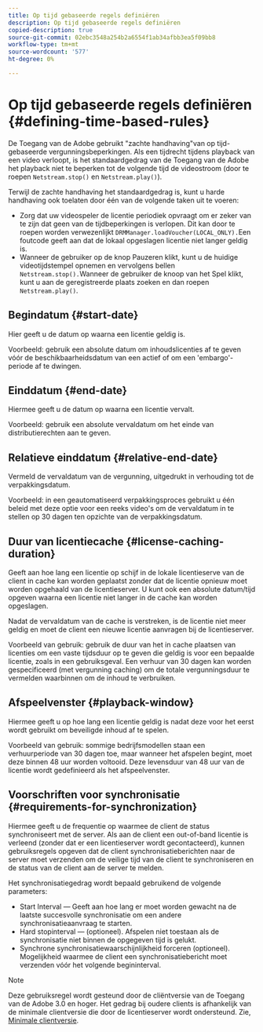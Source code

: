 ```yaml
---
title: Op tijd gebaseerde regels definiëren
description: Op tijd gebaseerde regels definiëren
copied-description: true
source-git-commit: 02ebc3548a254b2a6554f1ab34afbb3ea5f09bb8
workflow-type: tm+mt
source-wordcount: '577'
ht-degree: 0%

---
```


# Op tijd gebaseerde regels definiëren {#defining-time-based-rules}

De Toegang van de Adobe gebruikt &quot;zachte handhaving&quot;van op tijd-gebaseerde vergunningsbeperkingen. Als een tijdrecht tijdens playback van een video verloopt, is het standaardgedrag van de Toegang van de Adobe het playback niet te beperken tot de volgende tijd de videostroom (door te roepen `Netstream.stop()` en `Netstream.play()`).

Terwijl de zachte handhaving het standaardgedrag is, kunt u harde handhaving ook toelaten door één van de volgende taken uit te voeren:

* Zorg dat uw videospeler de licentie periodiek opvraagt om er zeker van te zijn dat geen van de tijdbeperkingen is verlopen. Dit kan door te roepen worden verwezenlijkt `DRMManager.loadVoucher(LOCAL_ONLY).`Een foutcode geeft aan dat de lokaal opgeslagen licentie niet langer geldig is.
* Wanneer de gebruiker op de knop Pauzeren klikt, kunt u de huidige videotijdstempel opnemen en vervolgens bellen `Netstream.stop().`Wanneer de gebruiker de knoop van het Spel klikt, kunt u aan de geregistreerde plaats zoeken en dan roepen `Netstream.play()`.

## Begindatum {#start-date}

Hier geeft u de datum op waarna een licentie geldig is.

Voorbeeld: gebruik een absolute datum om inhoudslicenties af te geven vóór de beschikbaarheidsdatum van een actief of om een &#39;embargo&#39;-periode af te dwingen.

## Einddatum {#end-date}

Hiermee geeft u de datum op waarna een licentie vervalt.

Voorbeeld: gebruik een absolute vervaldatum om het einde van distributierechten aan te geven.

## Relatieve einddatum {#relative-end-date}

Vermeld de vervaldatum van de vergunning, uitgedrukt in verhouding tot de verpakkingsdatum.

Voorbeeld: in een geautomatiseerd verpakkingsproces gebruikt u één beleid met deze optie voor een reeks video&#39;s om de vervaldatum in te stellen op 30 dagen ten opzichte van de verpakkingsdatum.

## Duur van licentiecache {#license-caching-duration}

Geeft aan hoe lang een licentie op schijf in de lokale licentieserve van de client in cache kan worden geplaatst zonder dat de licentie opnieuw moet worden opgehaald van de licentieserver. U kunt ook een absolute datum/tijd opgeven waarna een licentie niet langer in de cache kan worden opgeslagen.

Nadat de vervaldatum van de cache is verstreken, is de licentie niet meer geldig en moet de client een nieuwe licentie aanvragen bij de licentieserver.

Voorbeeld van gebruik: gebruik de duur van het in cache plaatsen van licenties om een vaste tijdsduur op te geven die geldig is voor een bepaalde licentie, zoals in een gebruiksgeval. Een verhuur van 30 dagen kan worden gespecificeerd (met vergunning caching) om de totale vergunningsduur te vermelden waarbinnen om de inhoud te verbruiken.

## Afspeelvenster {#playback-window}

Hiermee geeft u op hoe lang een licentie geldig is nadat deze voor het eerst wordt gebruikt om beveiligde inhoud af te spelen.

Voorbeeld van gebruik: sommige bedrijfsmodellen staan een verhuurperiode van 30 dagen toe, maar wanneer het afspelen begint, moet deze binnen 48 uur worden voltooid. Deze levensduur van 48 uur van de licentie wordt gedefinieerd als het afspeelvenster.

## Voorschriften voor synchronisatie {#requirements-for-synchronization}

Hiermee geeft u de frequentie op waarmee de client de status synchroniseert met de server. Als aan de client een out-of-band licentie is verleend (zonder dat er een licentieserver wordt gecontacteerd), kunnen gebruiksregels opgeven dat de client synchronisatieberichten naar de server moet verzenden om de veilige tijd van de client te synchroniseren en de status van de client aan de server te melden.

Het synchronisatiegedrag wordt bepaald gebruikend de volgende parameters:

* Start Interval — Geeft aan hoe lang er moet worden gewacht na de laatste succesvolle synchronisatie om een andere synchronisatieaanvraag te starten.
* Hard stopinterval — (optioneel). Afspelen niet toestaan als de synchronisatie niet binnen de opgegeven tijd is gelukt.
* Synchrone synchronisatiewaarschijnlijkheid forceren (optioneel). Mogelijkheid waarmee de client een synchronisatiebericht moet verzenden vóór het volgende begininterval.

>[!NOTE]
>
>Deze gebruiksregel wordt gesteund door de cliëntversie van de Toegang van de Adobe 3.0 en hoger. Het gedrag bij oudere clients is afhankelijk van de minimale clientversie die door de licentieserver wordt ondersteund. Zie, [Minimale clientversie](../../../../aaxs-protecting-content/content-implementing-the-license-server/content-handling-license-reqs/content-minimum-client-version.md).
